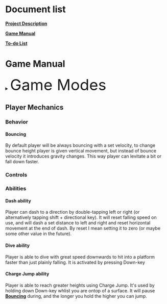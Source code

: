 # Document list

[**Project Description**](README.md#bounce-climber-project-description)

[**Game Manual**](GAMEMANUAL.md#game-manual)

[**To-do List**](TODOLIST.md#to-do-list)


# Game Manual

<details>
<summary><font size="10">Game Modes</font></summary>

## Game Modes

### No Breaks

#### Explanation

In this gamemode you aim to climb upwards while staying in the camera view. Camera keeps accelerating up faster. If you fall behind of the camera/out of view you will lose life/die.

#### Still images

<details>
<summary><font size="10">No Breaks gamemode</font></summary>

![Screenshot](No_Breaks.png "No Breaks gamemode")
</details>

## Objects

### Player

#### Ball

##### Still images
<details>
<summary><font size="10">Ball has a trail and creates dust or wind on contact with a platform</font></summary>

![Screenshot](Ball_Animations.png "Ball Animations")
</details>

### Platforms

##### Still images

<details>
<summary><font size="10">Animation for default platform break</font></summary>

![Screenshot](Platform_Breaking.png "Platform Breaking")
</details>

#### Ice Platform

##### Still images

<details>
<summary><font size="10">Ice Platform</font></summary>

![Screenshot](Ice_platform_and_break.png "Ice Platform")
</details>

##### Animations

<details>
<summary><font size="10">Ice Platform break animation</font></summary>

![GIF](https://j.gifs.com/79z1VG.gif "Ice Platform Breaking")
</details>


#### Grass Platform

##### Still images

<details>
<summary><font size="10">Grass Platform</font></summary>

![Screenshot](Grass_Platform.png "Grass Platform")
</details>

##### Animations

No GIF.

</details>

## Player Mechanics

### Behavior

#### Bouncing

By default player will be always bouncing with a set velocity, to change bounce height player is given vertical movement, but instead of bounce velocity it introduces gravity changes. This way player can levitate a bit or fall down faster.

### Controls

### Abilities

#### Dash ability

Player can dash to a direction by double-tapping left or right (or alternatively tapping shift + directional key). It will reset falling speed on use, and will dash a set distance to left and right and reset horizontal movement at the end of dash. By reset I mean setting it to zero (or maybe some other value in the future).

#### Dive ability

Player is able to dive with great speed downwards to hit into a platform faster than just plainly falling. It is activated by pressing Down-key

#### Charge Jump ability

Player is able to reach greater heights using Charge Jump. It's used by holding down Down-key whlist you are ontop of a surface. It will pause [**Bouncing**](#bouncing) during, and the longer you hold the higher you can jump.